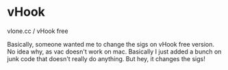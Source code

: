 # vHook
vlone.cc / vHook free

Basically, someone wanted me to change the sigs on vHook free version.
No idea why, as vac doesn't work on mac. Basically I just added a bunch on junk code that doesn't really do anything.
But hey, it changes the sigs!
